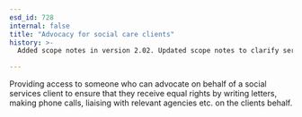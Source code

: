 ```yaml
---
esd_id: 728
internal: false
title: "Advocacy for social care clients"
history: >-
  Added scope notes in version 2.02. Updated scope notes to clarify service provision in version 3.00. Term name changed from 'Advocacy for social services clients' to 'Social services - advocacy for clients' in version 3.00. Name changed to 'Advocacy for social care clients' in version 4.00.

---
```


Providing access to someone who can advocate on behalf of a social services client to ensure that they receive equal rights by writing letters, making phone calls, liaising with relevant agencies etc. on the clients behalf.

